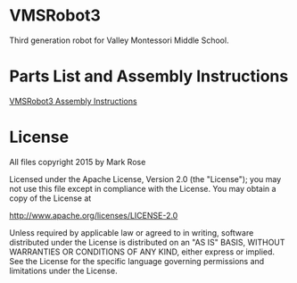 # VMSRobot3
Third generation robot for Valley Montessori Middle School.

# Parts List and Assembly Instructions
[VMSRobot3 Assembly Instructions](https://docs.google.com/document/d/1aMgGn_GMRXm6yo6lkSCQl6jxoEXO4kdBOoNrrVF_mG0/edit?usp=sharing)

# License
All files copyright 2015 by Mark Rose

Licensed under the Apache License, Version 2.0 (the "License");
you may not use this file except in compliance with the License.
You may obtain a copy of the License at

http://www.apache.org/licenses/LICENSE-2.0

Unless required by applicable law or agreed to in writing, software
distributed under the License is distributed on an "AS IS" BASIS,
WITHOUT WARRANTIES OR CONDITIONS OF ANY KIND, either express or implied.
See the License for the specific language governing permissions and
limitations under the License.
